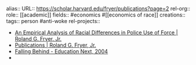 alias::
URL:: https://scholar.harvard.edu/fryer/publications?page=2
rel-org::
role:: [[academic]]
fields:: #economics #[[economics of race]]
creations::
tags:: person #anti-woke
rel-projects::

- [An Empirical Analysis of Racial Differences in Police Use of Force | Roland G. Fryer, Jr.](https://scholar.harvard.edu/fryer/publications/empirical-analysis-racial-differences-police-use-force)
- [Publications | Roland G. Fryer, Jr.](https://scholar.harvard.edu/fryer/publications?page=2)
- [Falling Behind - Education Next, 2004](https://scholar.harvard.edu/sites/scholar.harvard.edu/files/fryer/files/falling_behind.pdf)
-
